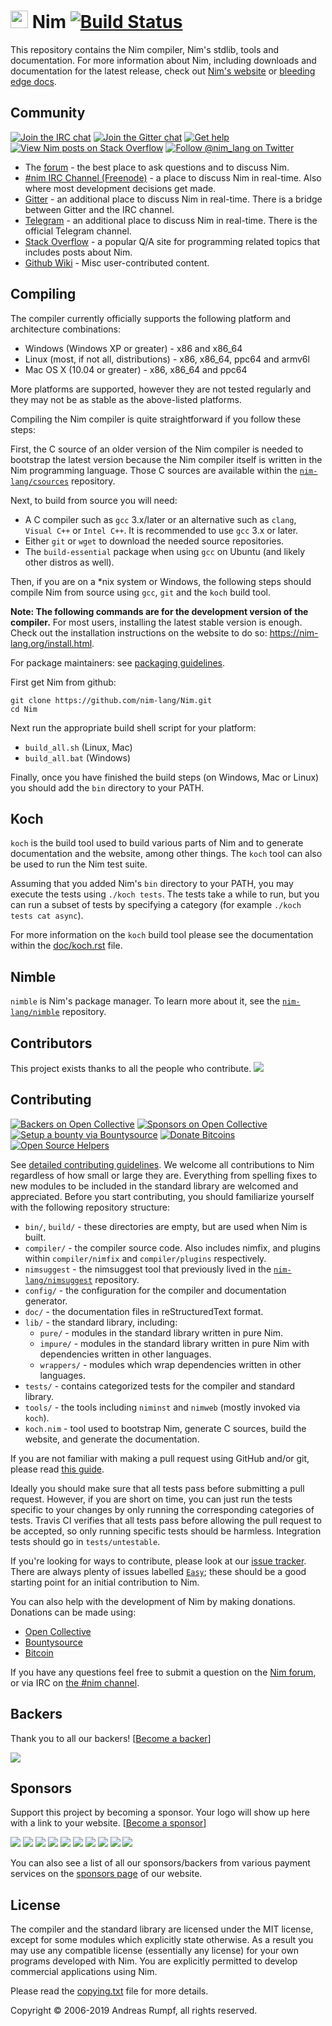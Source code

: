 # <img src="https://raw.githubusercontent.com/nim-lang/assets/master/Art/logo-crown.png" height="28px"/> Nim [![Build Status][badge-nim-travisci]][nim-travisci]

This repository contains the Nim compiler, Nim's stdlib, tools and documentation.
For more information about Nim, including downloads and documentation for
the latest release, check out [Nim's website][nim-site] or [bleeding edge docs](https://nim-lang.github.io/Nim/).

## Community

[![Join the IRC chat][badge-nim-irc]][nim-irc]
[![Join the Gitter chat][badge-nim-gitter]][nim-gitter]
[![Get help][badge-nim-forum-gethelp]][nim-forum]
[![View Nim posts on Stack Overflow][badge-nim-stackoverflow]][nim-stackoverflow-newest]
[![Follow @nim_lang on Twitter][badge-nim-twitter]][nim-twitter]

* The [forum][nim-forum] - the best place to ask questions and to discuss Nim.
* [#nim IRC Channel (Freenode)][nim-irc] - a place to discuss Nim in real-time.
  Also where most development decisions get made.
* [Gitter][nim-gitter] - an additional place to discuss Nim in real-time. There
  is a bridge between Gitter and the IRC channel.
* [Telegram][nim-telegram] - an additional place to discuss Nim in real-time. There
  is the official Telegram channel.
* [Stack Overflow][nim-stackoverflow] - a popular Q/A site for programming related
  topics that includes posts about Nim.
* [Github Wiki][nim-wiki] - Misc user-contributed content.

## Compiling

The compiler currently officially supports the following platform and
architecture combinations:

  * Windows (Windows XP or greater) - x86 and x86_64
  * Linux (most, if not all, distributions) - x86, x86_64, ppc64 and armv6l
  * Mac OS X (10.04 or greater) - x86, x86_64 and ppc64

More platforms are supported, however they are not tested regularly and they
may not be as stable as the above-listed platforms.

Compiling the Nim compiler is quite straightforward if you follow these steps:

First, the C source of an older version of the Nim compiler is needed to
bootstrap the latest version because the Nim compiler itself is written in the
Nim programming language. Those C sources are available within the
[``nim-lang/csources``][csources-repo] repository.

Next, to build from source you will need:

  * A C compiler such as ``gcc`` 3.x/later or an alternative such as ``clang``,
    ``Visual C++`` or ``Intel C++``. It is recommended to use ``gcc`` 3.x or
    later.
  * Either ``git`` or ``wget`` to download the needed source repositories.
  * The ``build-essential`` package when using ``gcc`` on Ubuntu (and likely
    other distros as well).

Then, if you are on a \*nix system or Windows, the following steps should compile
Nim from source using ``gcc``, ``git`` and the ``koch`` build tool.

**Note: The following commands are for the development version of the compiler.**
For most users, installing the latest stable version is enough. Check out
the installation instructions on the website to do so: https://nim-lang.org/install.html.

For package maintainers: see [packaging guidelines](https://nim-lang.github.io/Nim/packaging.html).


First get Nim from github:

```
git clone https://github.com/nim-lang/Nim.git
cd Nim
```

Next run the appropriate build shell script for your platform:

* `build_all.sh` (Linux, Mac)
* `build_all.bat` (Windows)


Finally, once you have finished the build steps (on Windows, Mac or Linux) you
should add the ``bin`` directory to your PATH.

## Koch

``koch`` is the build tool used to build various parts of Nim and to generate
documentation and the website, among other things. The ``koch`` tool can also
be used to run the Nim test suite.

Assuming that you added Nim's ``bin`` directory to your PATH, you may execute
the tests using ``./koch tests``. The tests take a while to run, but you
can run a subset of tests by specifying a category (for example
``./koch tests cat async``).

For more information on the ``koch`` build tool please see the documentation
within the [doc/koch.rst](doc/koch.rst) file.

## Nimble

``nimble`` is Nim's package manager. To learn more about it, see the
[``nim-lang/nimble``][nimble-repo] repository.

## Contributors

This project exists thanks to all the people who contribute.
<a href="https://github.com/nim-lang/Nim/graphs/contributors"><img src="https://opencollective.com/Nim/contributors.svg?width=890" /></a>

## Contributing

[![Backers on Open Collective](https://opencollective.com/nim/backers/badge.svg)](#backers) [![Sponsors on Open Collective](https://opencollective.com/nim/sponsors/badge.svg)](#sponsors)
[![Setup a bounty via Bountysource][badge-nim-bountysource]][nim-bountysource]
[![Donate Bitcoins][badge-nim-bitcoin]][nim-bitcoin]
[![Open Source Helpers](https://www.codetriage.com/nim-lang/nim/badges/users.svg)](https://www.codetriage.com/nim-lang/nim)

See [detailed contributing guidelines](https://nim-lang.github.io/Nim/contributing.html).
We welcome all contributions to Nim regardless of how small or large
they are. Everything from spelling fixes to new modules to be included in the
standard library are welcomed and appreciated. Before you start contributing,
you should familiarize yourself with the following repository structure:

* ``bin/``, ``build/`` - these directories are empty, but are used when Nim is built.
* ``compiler/`` - the compiler source code. Also includes nimfix, and plugins within
  ``compiler/nimfix`` and ``compiler/plugins`` respectively.
* ``nimsuggest`` - the nimsuggest tool that previously lived in the [``nim-lang/nimsuggest``][nimsuggest-repo] repository.
* ``config/`` - the configuration for the compiler and documentation generator.
* ``doc/`` - the documentation files in reStructuredText format.
* ``lib/`` - the standard library, including:
    * ``pure/`` - modules in the standard library written in pure Nim.
    * ``impure/`` - modules in the standard library written in pure Nim with
    dependencies written in other languages.
    * ``wrappers/`` - modules which wrap dependencies written in other languages.
* ``tests/`` - contains categorized tests for the compiler and standard library.
* ``tools/`` - the tools including ``niminst`` and ``nimweb`` (mostly invoked via
  ``koch``).
* ``koch.nim`` - tool used to bootstrap Nim, generate C sources, build the website,
  and generate the documentation.

If you are not familiar with making a pull request using GitHub and/or git, please
read [this guide][pull-request-instructions].

Ideally you should make sure that all tests pass before submitting a pull request.
However, if you are short on time, you can just run the tests specific to your
changes by only running the corresponding categories of tests. Travis CI verifies
that all tests pass before allowing the pull request to be accepted, so only
running specific tests should be harmless.
Integration tests should go in ``tests/untestable``.

If you're looking for ways to contribute, please look at our [issue tracker][nim-issues].
There are always plenty of issues labelled [``Easy``][nim-issues-easy]; these should
be a good starting point for an initial contribution to Nim.

You can also help with the development of Nim by making donations. Donations can be
made using:

* [Open Collective](https://opencollective.com/nim)
* [Bountysource][nim-bountysource]
* [Bitcoin][nim-bitcoin]

If you have any questions feel free to submit a question on the
[Nim forum][nim-forum], or via IRC on [the \#nim channel][nim-irc].


## Backers

Thank you to all our backers! [[Become a backer](https://opencollective.com/Nim#backer)]

<a href="https://opencollective.com/Nim#backers" target="_blank"><img src="https://opencollective.com/Nim/backers.svg?width=890"></a>


## Sponsors

Support this project by becoming a sponsor. Your logo will show up here with a link to your website. [[Become a sponsor](https://opencollective.com/Nim#sponsor)]

<a href="https://opencollective.com/Nim/sponsor/0/website" target="_blank"><img src="https://opencollective.com/Nim/sponsor/0/avatar.svg"></a>
<a href="https://opencollective.com/Nim/sponsor/1/website" target="_blank"><img src="https://opencollective.com/Nim/sponsor/1/avatar.svg"></a>
<a href="https://opencollective.com/Nim/sponsor/2/website" target="_blank"><img src="https://opencollective.com/Nim/sponsor/2/avatar.svg"></a>
<a href="https://opencollective.com/Nim/sponsor/3/website" target="_blank"><img src="https://opencollective.com/Nim/sponsor/3/avatar.svg"></a>
<a href="https://opencollective.com/Nim/sponsor/4/website" target="_blank"><img src="https://opencollective.com/Nim/sponsor/4/avatar.svg"></a>
<a href="https://opencollective.com/Nim/sponsor/5/website" target="_blank"><img src="https://opencollective.com/Nim/sponsor/5/avatar.svg"></a>
<a href="https://opencollective.com/Nim/sponsor/6/website" target="_blank"><img src="https://opencollective.com/Nim/sponsor/6/avatar.svg"></a>
<a href="https://opencollective.com/Nim/sponsor/7/website" target="_blank"><img src="https://opencollective.com/Nim/sponsor/7/avatar.svg"></a>
<a href="https://opencollective.com/Nim/sponsor/8/website" target="_blank"><img src="https://opencollective.com/Nim/sponsor/8/avatar.svg"></a>
<a href="https://opencollective.com/Nim/sponsor/9/website" target="_blank"><img src="https://opencollective.com/Nim/sponsor/9/avatar.svg"></a>

You can also see a list of all our sponsors/backers from various payment services on the [sponsors page](https://nim-lang.org/sponsors.html) of our website.

## License
The compiler and the standard library are licensed under the MIT license, except
for some modules which explicitly state otherwise. As a result you may use any
compatible license (essentially any license) for your own programs developed with
Nim. You are explicitly permitted to develop commercial applications using Nim.

Please read the [copying.txt](copying.txt) file for more details.

Copyright © 2006-2019 Andreas Rumpf, all rights reserved.

[nim-site]: https://nim-lang.org
[nim-forum]: https://forum.nim-lang.org
[nim-issues]: https://github.com/nim-lang/Nim/issues
[nim-issues-easy]: https://github.com/nim-lang/Nim/labels/Easy
[nim-irc]: https://webchat.freenode.net/?channels=nim
[nim-travisci]: https://travis-ci.org/nim-lang/Nim
[nim-twitter]: https://twitter.com/nim_lang
[nim-stackoverflow]: https://stackoverflow.com/questions/tagged/nim
[nim-stackoverflow-newest]: https://stackoverflow.com/questions/tagged/nim?sort=newest&pageSize=15
[nim-gitter]: https://gitter.im/nim-lang/Nim
[nim-telegram]: https://t.me/nim_lang
[nim-bountysource]: https://www.bountysource.com/teams/nim
[nim-bitcoin]: https://blockchain.info/address/1BXfuKM2uvoD6mbx4g5xM3eQhLzkCK77tJ
[nimble-repo]: https://github.com/nim-lang/nimble
[nimsuggest-repo]: https://github.com/nim-lang/nimsuggest
[csources-repo]: https://github.com/nim-lang/csources
[badge-nim-travisci]: https://img.shields.io/travis/nim-lang/Nim/devel.svg?style=flat-square
[badge-nim-irc]: https://img.shields.io/badge/chat-on_irc-blue.svg?style=flat-square
[badge-nim-gitter]: https://img.shields.io/badge/chat-on_gitter-blue.svg?style=flat-square
[badge-nim-forum-gethelp]: https://img.shields.io/badge/Forum-get%20help-4eb899.svg?style=flat-square
[badge-nim-twitter]: https://img.shields.io/twitter/follow/nim_lang.svg?style=social
[badge-nim-stackoverflow]: https://img.shields.io/badge/stackoverflow-nim_tag-yellow.svg?style=flat-square
[badge-nim-bountysource]: https://img.shields.io/bountysource/team/nim/activity.svg?style=flat-square
[badge-nim-bitcoin]: https://img.shields.io/badge/bitcoin-1BXfuKM2uvoD6mbx4g5xM3eQhLzkCK77tJ-D69134.svg?style=flat-square
[pull-request-instructions]: https://help.github.com/articles/using-pull-requests/
[nim-wiki]: https://github.com/nim-lang/Nim/wiki

